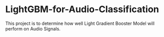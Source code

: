 # LightGBM-for-Audio-Classification
This project is to determine how well Light Gradient Booster Model will perform on Audio Signals.

